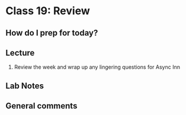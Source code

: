# Class 19: Review

## How do I prep for today?

## Lecture
1. Review the week and wrap up any lingering questions for Async Inn


## Lab Notes


## General comments
